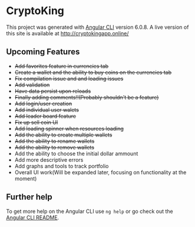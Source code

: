 # CryptoKing

This project was generated with [Angular CLI](https://github.com/angular/angular-cli) version 6.0.8.
A live version of this site is available at http://cryptokingapp.online/

## Upcoming Features

* ~~Add favorites feature in currencies tab~~
* ~~Create a wallet and the ability to buy coins on the currencies tab~~
* ~~Fix compilation issue and and loading issues~~
* ~~Add validation~~ 
* ~~Have data persist upon reloads~~
* ~~Finally adding comments!!(Probably shouldn't be a feature)~~
* ~~Add login/user creation~~
* ~~Add individual user walets~~
* ~~Add leader board feature~~
* ~~Fix up sell coin UI~~
* ~~Add loading spinner when resources loading~~
* ~~Add the ability to create multiple wallets~~
* ~~Add the ability to rename wallets~~
* ~~Add the ability to remove wallets~~
* Add the ability to choose the initial dollar ammount
* Add more descriptive errors
* Add graphs and tools to track portfolio 
* Overall UI work(Will be expanded later, focusing on functionality at the moment)


## Further help

To get more help on the Angular CLI use `ng help` or go check out the [Angular CLI README](https://github.com/angular/angular-cli/blob/master/README.md).
